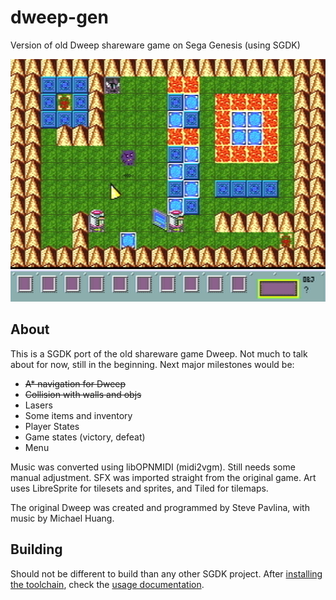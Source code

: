 # dweep-gen
Version of old Dweep shareware game on Sega Genesis (using SGDK)

![Screenshot of the game](screenshot.png "Game screenshot")

## About

This is a SGDK port of the old shareware game Dweep.
Not much to talk about for now, still in the beginning.
Next major milestones would be:
+ ~~A* navigation for Dweep~~
+ ~~Collision with walls and objs~~
+ Lasers
+ Some items and inventory
+ Player States
+ Game states (victory, defeat)
+ Menu


Music was converted using libOPNMIDI (midi2vgm). Still needs some manual adjustment.
SFX was imported straight from the original game.
Art uses LibreSprite for tilesets and sprites, and Tiled for tilemaps.

The original Dweep was created and programmed by Steve Pavlina, with music by Michael Huang.

## Building

Should not be different to build than any other SGDK project. After [installing the toolchain](https://github.com/Stephane-D/SGDK/wiki/SGDK-Installation),
check the [usage documentation](https://github.com/Stephane-D/SGDK/wiki/SGDK-Usage).
